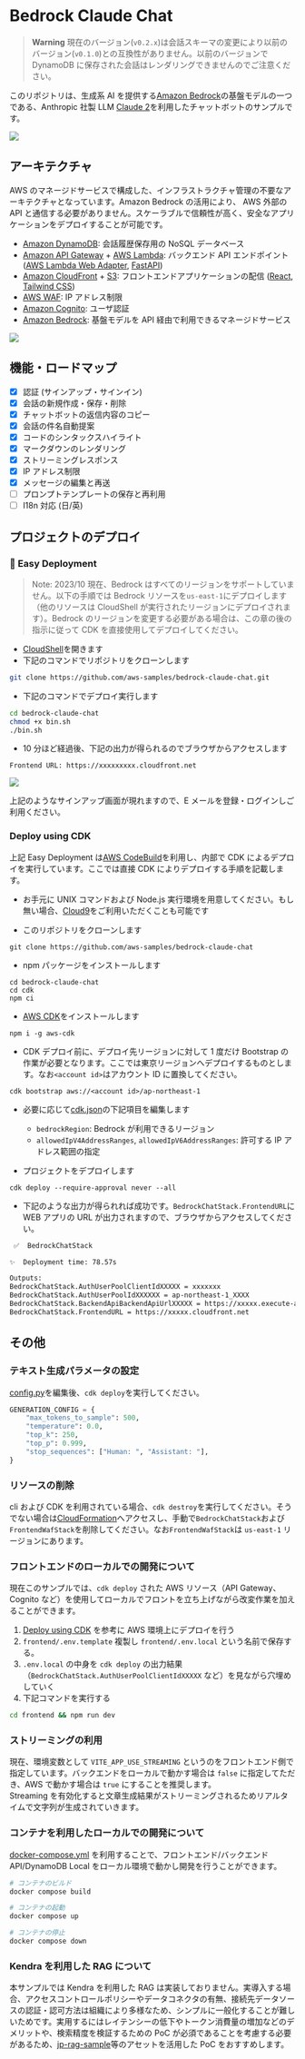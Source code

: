# Bedrock Claude Chat

> **Warning**
> 現在のバージョン(`v0.2.x`)は会話スキーマの変更により以前のバージョン(`v0.1.0`)との互換性がありません。以前のバージョンで DynamoDB に保存された会話はレンダリングできませんのでご注意ください。

このリポジトリは、生成系 AI を提供する[Amazon Bedrock](https://aws.amazon.com/jp/bedrock/)の基盤モデルの一つである、Anthropic 社製 LLM [Claude 2](https://www.anthropic.com/index/claude-2)を利用したチャットボットのサンプルです。

![](./imgs/demo2.gif)

## アーキテクチャ

AWS のマネージドサービスで構成した、インフラストラクチャ管理の不要なアーキテクチャとなっています。Amazon Bedrock の活用により、 AWS 外部の API と通信する必要がありません。スケーラブルで信頼性が高く、安全なアプリケーションをデプロイすることが可能です。

- [Amazon DynamoDB](https://aws.amazon.com/jp/dynamodb/): 会話履歴保存用の NoSQL データベース
- [Amazon API Gateway](https://aws.amazon.com/jp/api-gateway/) + [AWS Lambda](https://aws.amazon.com/jp/lambda/): バックエンド API エンドポイント ([AWS Lambda Web Adapter](https://github.com/awslabs/aws-lambda-web-adapter), [FastAPI](https://fastapi.tiangolo.com/))
- [Amazon CloudFront](https://aws.amazon.com/jp/cloudfront/) + [S3](https://aws.amazon.com/jp/s3/): フロントエンドアプリケーションの配信 ([React](https://react.dev/), [Tailwind CSS](https://tailwindcss.com/))
- [AWS WAF](https://aws.amazon.com/jp/waf/): IP アドレス制限
- [Amazon Cognito](https://aws.amazon.com/jp/cognito/): ユーザ認証
- [Amazon Bedrock](https://aws.amazon.com/jp/bedrock/): 基盤モデルを API 経由で利用できるマネージドサービス

![](imgs/arch.png)

## 機能・ロードマップ

- [x] 認証 (サインアップ・サインイン)
- [x] 会話の新規作成・保存・削除
- [x] チャットボットの返信内容のコピー
- [x] 会話の件名自動提案
- [x] コードのシンタックスハイライト
- [x] マークダウンのレンダリング
- [x] ストリーミングレスポンス
- [x] IP アドレス制限
- [x] メッセージの編集と再送
- [ ] プロンプトテンプレートの保存と再利用
- [ ] I18n 対応 (日/英)

## プロジェクトのデプロイ

### 🚀 Easy Deployment

> Note: 2023/10 現在、Bedrock はすべてのリージョンをサポートしていません。以下の手順では Bedrock リソースを`us-east-1`にデプロイします（他のリソースは CloudShell が実行されたリージョンにデプロイされます）。Bedrock のリージョンを変更する必要がある場合は、この章の後の指示に従って CDK を直接使用してデプロイしてください。

- [CloudShell](https://console.aws.amazon.com/cloudshell/home)を開きます
- 下記のコマンドでリポジトリをクローンします

```sh
git clone https://github.com/aws-samples/bedrock-claude-chat.git
```

- 下記のコマンドでデプロイ実行します

```sh
cd bedrock-claude-chat
chmod +x bin.sh
./bin.sh
```

- 10 分ほど経過後、下記の出力が得られるのでブラウザからアクセスします

```
Frontend URL: https://xxxxxxxxx.cloudfront.net
```

![](./imgs/signin.png)

上記のようなサインアップ画面が現れますので、E メールを登録・ログインしご利用ください。

### Deploy using CDK

上記 Easy Deployment は[AWS CodeBuild](https://aws.amazon.com/jp/codebuild/)を利用し、内部で CDK によるデプロイを実行しています。ここでは直接 CDK によりデプロイする手順を記載します。

- お手元に UNIX コマンドおよび Node.js 実行環境を用意してください。もし無い場合、[Cloud9](https://github.com/aws-samples/cloud9-setup-for-prototyping)をご利用いただくことも可能です

- このリポジトリをクローンします

```
git clone https://github.com/aws-samples/bedrock-claude-chat
```

- npm パッケージをインストールします

```
cd bedrock-claude-chat
cd cdk
npm ci
```

- [AWS CDK](https://aws.amazon.com/jp/cdk/)をインストールします

```
npm i -g aws-cdk
```

- CDK デプロイ前に、デプロイ先リージョンに対して 1 度だけ Bootstrap の作業が必要となります。ここでは東京リージョンへデプロイするものとします。なお`<account id>`はアカウント ID に置換してください。

```
cdk bootstrap aws://<account id>/ap-northeast-1
```

- 必要に応じて[cdk.json](../cdk/cdk.json)の下記項目を編集します

  - `bedrockRegion`: Bedrock が利用できるリージョン
  - `allowedIpV4AddressRanges`, `allowedIpV6AddressRanges`: 許可する IP アドレス範囲の指定

- プロジェクトをデプロイします

```
cdk deploy --require-approval never --all
```

- 下記のような出力が得られれば成功です。`BedrockChatStack.FrontendURL`に WEB アプリの URL が出力されますので、ブラウザからアクセスしてください。

```sh
 ✅  BedrockChatStack

✨  Deployment time: 78.57s

Outputs:
BedrockChatStack.AuthUserPoolClientIdXXXXX = xxxxxxx
BedrockChatStack.AuthUserPoolIdXXXXXX = ap-northeast-1_XXXX
BedrockChatStack.BackendApiBackendApiUrlXXXXX = https://xxxxx.execute-api.ap-northeast-1.amazonaws.com
BedrockChatStack.FrontendURL = https://xxxxx.cloudfront.net
```

## その他

### テキスト生成パラメータの設定

[config.py](../backend/app/config.py)を編集後、`cdk deploy`を実行してください。

```py
GENERATION_CONFIG = {
    "max_tokens_to_sample": 500,
    "temperature": 0.0,
    "top_k": 250,
    "top_p": 0.999,
    "stop_sequences": ["Human: ", "Assistant: "],
}
```

### リソースの削除

cli および CDK を利用されている場合、`cdk destroy`を実行してください。そうでない場合は[CloudFormation](https://console.aws.amazon.com/cloudformation/home)へアクセスし、手動で`BedrockChatStack`および`FrontendWafStack`を削除してください。なお`FrontendWafStack`は `us-east-1` リージョンにあります。

### フロントエンドのローカルでの開発について

現在このサンプルでは、`cdk deploy` された AWS リソース（API Gateway、Cognito など）を使用してローカルでフロントを立ち上げながら改変作業を加えることができます。

1. [Deploy using CDK](#deploy-using-cdk) を参考に AWS 環境上にデプロイを行う
2. `frontend/.env.template` 複製し `frontend/.env.local` という名前で保存する。
3. `.env.local` の中身を `cdk deploy` の出力結果（`BedrockChatStack.AuthUserPoolClientIdXXXXX` など）を見ながら穴埋めしていく
4. 下記コマンドを実行する

```zsh
cd frontend && npm run dev
```

### ストリーミングの利用

現在、環境変数として `VITE_APP_USE_STREAMING` というのをフロントエンド側で指定しています。バックエンドをローカルで動かす場合は `false` に指定してただき、AWS で動かす場合は `true` にすることを推奨します。  
Streaming を有効化すると文章生成結果がストリーミングされるためリアルタイムで文字列が生成されていきます。

### コンテナを利用したローカルでの開発について

[docker-compose.yml](../docker-compose.yml) を利用することで、フロントエンド/バックエンド API/DynamoDB Local をローカル環境で動かし開発を行うことができます。

```bash
# コンテナのビルド
docker compose build

# コンテナの起動
docker compose up

# コンテナの停止
docker compose down
```

### Kendra を利用した RAG について

本サンプルでは Kendra を利用した RAG は実装しておりません。実導入する場合、アクセスコントロールポリシーやデータコネクタの有無、接続先データソースの認証・認可方法は組織により多様なため、シンプルに一般化することが難しいためです。実用するにはレイテンシーの低下やトークン消費量の増加などのデメリットや、検索精度を検証するための PoC が必須であることを考慮する必要があるため、[jp-rag-sample](https://github.com/aws-samples/jp-rag-sample)等のアセットを活用した PoC をおすすめします。
